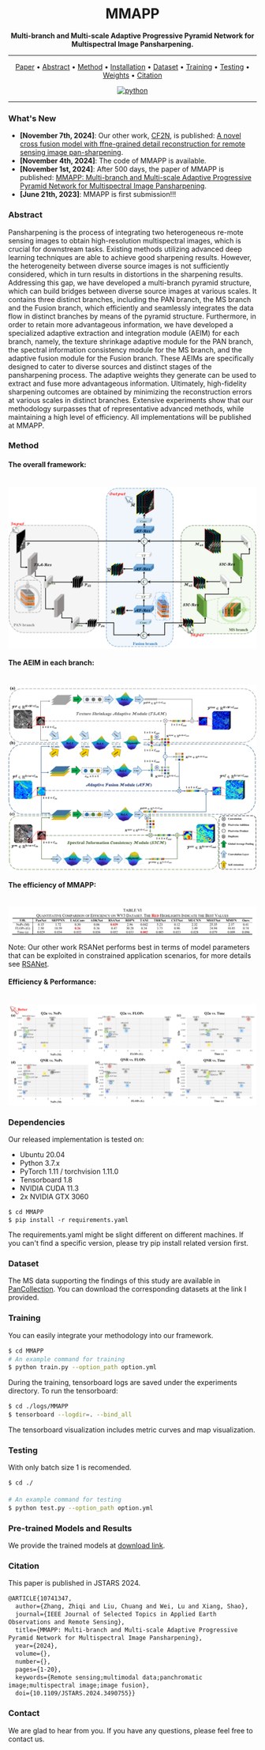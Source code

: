 <div align="center">


# MMAPP
**Multi-branch and Multi-scale Adaptive Progressive Pyramid Network for Multispectral Image Pansharpening.**

______________________________________________________________________

<p align="center">
<a href="https://ieeexplore.ieee.org/document/10741347">Paper</a> •
<a href="#Abstract">Abstract</a> •
<a href="#Method">Method</a> •
<a href="#Dependencies">Installation</a> •
<a href="#Dataset">Dataset</a> •
<a href="#Training">Training</a> •
<a href="#Testing">Testing</a> •
<a href="#Pre-trained-models-and-results">Weights</a> •
<a href="#Citation">Citation</a><br>
</p>

[![python](https://img.shields.io/badge/python-%20%203.7-blue.svg)]()

</div>

______________________________________________________________________
### What's New
- **[November 7th, 2024]**: Our other work, [CF2N](https://github.com/JUSTM0VE0N/CF2N), is published: [A novel cross fusion model with ffne-grained detail reconstruction for remote sensing image pan-sharpening](https://www.tandfonline.com/doi/full/10.1080/10095020.2024.2416899).
- **[November 4th, 2024]**: The code of MMAPP is available.
- **[November 1st, 2024]**: After 500 days, the paper of MMAPP is published: [MMAPP: Multi-branch and Multi-scale Adaptive Progressive Pyramid Network for Multispectral Image Pansharpening](https://ieeexplore.ieee.org/document/10741347).
- **[June 21th, 2023]**: MMAPP is first submission!!!


### Abstract
Pansharpening is the process of integrating two heterogeneous re-mote sensing images to obtain high-resolution multispectral images, which is crucial for downstream tasks. Existing methods utilizing advanced deep learning techniques are able to achieve good sharpening results. However, the heterogeneity between diverse source images is not sufficiently considered, which in turn results in distortions in the sharpening results. Addressing this gap, we have developed a multi-branch pyramid structure, which can build bridges between diverse source images at various scales. It contains three distinct branches, including the PAN branch, the MS branch and the Fusion branch, which efficiently and seamlessly integrates the data flow in distinct branches by means of the pyramid structure. Furthermore, in order to retain more advantageous information, we have developed a specialized adaptive extraction and integration module (AEIM) for each branch, namely, the texture shrinkage adaptive module for the PAN branch, the spectral information consistency module for the MS branch, and the adaptive fusion module for the Fusion branch. These AEIMs are specifically designed to cater to diverse sources and distinct stages of the pansharpening process. The adaptive weights they generate can be used to extract and fuse more advantageous information. Ultimately, high-fidelity sharpening outcomes are obtained by minimizing the reconstruction errors at various scales in distinct branches. Extensive experiments show that our methodology surpasses that of representative advanced methods, while maintaining a high level of efficiency. All implementations will be published at MMAPP.


### Method
#### The overall framework:
<br>
<img src="charts/framework.png" align=center />

#### The AEIM in each branch:
<br>
<img src="charts/AEIMs.png" align=center />

#### The efficiency of MMAPP:
<br>
<img src="charts/Efficiency.png" align=center />

Note: Our other work RSANet performs best in terms of model parameters that can be exploited in constrained application scenarios, for more details see [RSANet](https://github.com/JUSTM0VE0N/RSANet).

#### Efficiency & Performance:
<br>
<img src="charts/EP.png" align=center />


### Dependencies
Our released implementation is tested on:

- Ubuntu 20.04
- Python 3.7.x 
- PyTorch 1.11 / torchvision 1.11.0
- Tensorboard 1.8
- NVIDIA CUDA 11.3
- 2x NVIDIA GTX 3060

```shell
$ cd MMAPP
$ pip install -r requirements.yaml
```

The requirements.yaml might be slight different on different machines. If you can't find a specific version, please try pip install related version first. 


### Dataset
The MS data supporting the findings of this study are available in [PanCollection](https://github.com/liangjiandeng/PanCollection).
You can download the corresponding datasets at the link I provided.


### Training
You can easily integrate your methodology into our framework.
```bash
$ cd MMAPP
# An example command for training
$ python train.py --option_path option.yml
```

During the training, tensorboard logs are saved under the experiments directory. To run the tensorboard:

```bash
$ cd ./logs/MMAPP
$ tensorboard --logdir=. --bind_all
```
The tensorboard visualization includes metric curves and map visualization.


### Testing
With only batch size 1 is recomended. 
```bash
$ cd ./

# An example command for testing
$ python test.py --option_path option.yml
```


### Pre-trained Models and Results

We provide the trained models at [download link](https://drive.google.com/drive/folders/1a1MHpIyma891RgKhqhaz6poo8d_XBHF3).


### Citation
This paper is published in JSTARS 2024.

```
@ARTICLE{10741347,
  author={Zhang, Zhiqi and Liu, Chuang and Wei, Lu and Xiang, Shao},
  journal={IEEE Journal of Selected Topics in Applied Earth Observations and Remote Sensing}, 
  title={MMAPP: Multi-branch and Multi-scale Adaptive Progressive Pyramid Network for Multispectral Image Pansharpening}, 
  year={2024},
  volume={},
  number={},
  pages={1-20},
  keywords={Remote sensing;multimodal data;panchromatic image;multispectral image;image fusion},
  doi={10.1109/JSTARS.2024.3490755}}
```

### Contact
We are glad to hear from you. If you have any questions, please feel free to contact us.
